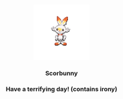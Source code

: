 <p align="center">
    <img src="https://raw.githubusercontent.com/PokeAPI/sprites/master/sprites/pokemon/813.png" width="150" height="150">
</p>
<h3 align="center"> <b>Scorbunny</b></h3>
<h3 align="center">Have a terrifying day! (contains irony)</h3>
